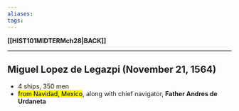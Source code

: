 ```yaml
---
aliases:
tags:
---
```

**[[HIST101MIDTERMch28|BACK]]**

---
## Miguel Lopez de Legazpi (November 21, 1564)
- 4 ships, 350 men
- <mark class="hltr-lightgreen">from Navidad, Mexico</mark>, along with chief navigator, **Father Andres de Urdaneta**